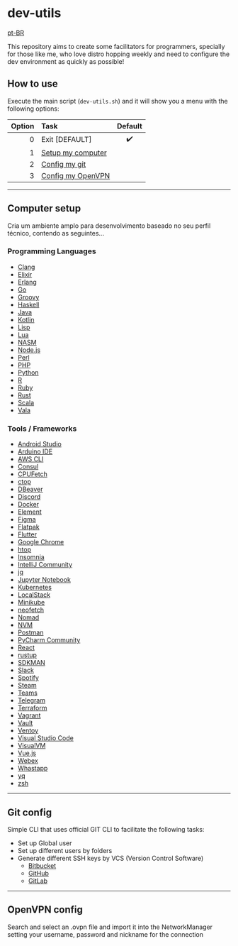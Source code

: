 # dev-utils

[pt-BR](doc/i18n/pt-br/README.md)

This repository aims to create some facilitators for programmers, specially for those like me, who love distro hopping
weekly and need to configure the dev environment as quickly as possible!

## How to use

Execute the main script (`dev-utils.sh`) and it will show you a menu with the following options:

| Option | Task                                 |      Default       |
|-------:|:-------------------------------------|:------------------:|
|      0 | Exit \[DEFAULT\]                     | :heavy_check_mark: |
|      1 | [Setup my computer](#computer-setup) |                    |
|      2 | [Config my git](#git-config)         |                    |
|      3 | [Config my OpenVPN](#openvpn-config) |                    |

---

## Computer setup

Cria um ambiente amplo para desenvolvimento baseado no seu perfil técnico, contendo as seguintes...

### Programming Languages

- [Clang](https://clang.llvm.org)
- [Elixir](https://elixir-lang.org)
- [Erlang](https://www.erlang.org)
- [Go](https://golang.org)
- [Groovy](https://groovy-lang.org)
- [Haskell](https://www.haskell.org)
- [Java](https://www.java.com)
- [Kotlin](https://kotlinlang.org)
- [Lisp](https://common-lisp.net)
- [Lua](http://www.lua.org)
- [NASM](https://www.nasm.us)
- [Node.js](https://nodejs.org)
- [Perl](https://www.perl.org)
- [PHP](https://www.php.net)
- [Python](https://www.python.org)
- [R](https://www.r-project.org)
- [Ruby](https://www.ruby-lang.org)
- [Rust](https://www.rust-lang.org)
- [Scala](https://www.scala-lang.org)
- [Vala](https://wiki.gnome.org/Projects/Vala)

### Tools / Frameworks

- [Android Studio](https://developer.android.com/studio)
- [Arduino IDE](https://www.arduino.cc/en/software)
- [AWS CLI](https://aws.amazon.com/cli)
- [Consul](https://www.consul.io)
- [CPUFetch](https://github.com/Dr-Noob/cpufetch)
- [ctop](https://github.com/bcicen/ctop)
- [DBeaver](https://dbeaver.io)
- [Discord](https://discord.com)
- [Docker](https://www.docker.com)
- [Element](https://matrix.org)
- [Figma](https://www.figma.com/downloads)
- [Flatpak](https://flatpak.org)
- [Flutter](https://flutter.dev)
- [Google Chrome](https://www.google.com/chrome)
- [htop](https://htop.dev)
- [Insomnia](https://insomnia.rest)
- [IntelliJ Community](https://www.jetbrains.com/idea/download)
- [jq](https://stedolan.github.io/jq)
- [Jupyter Notebook](https://jupyter.org)
- [Kubernetes](https://kubernetes.io)
- [LocalStack](https://github.com/localstack/localstack)
- [Minikube](https://kubernetes.io)
- [neofetch](https://github.com/dylanaraps/neofetch)
- [Nomad](https://www.nomadproject.io)
- [NVM](https://github.com/nvm-sh/nvm)
- [Postman](https://www.postman.com)
- [PyCharm Community](https://www.jetbrains.com/pycharm/download)
- [React](https://reactjs.org)
- [rustup](https://rustup.rs)
- [SDKMAN](https://sdkman.io)
- [Slack](https://slack.com)
- [Spotify](https://www.spotify.com)
- [Steam](https://store.steampowered.com)
- [Teams](https://www.microsoft.com/pt-br/microsoft-teams/group-chat-software)
- [Telegram](https://telegram.org)
- [Terraform](https://www.terraform.io)
- [Vagrant](https://www.vagrantup.com)
- [Vault](https://www.vaultproject.io)
- [Ventoy](https://www.ventoy.net)
- [Visual Studio Code](https://code.visualstudio.com)
- [VisualVM](https://visualvm.github.io)
- [Vue.js](https://vuejs.org)
- [Webex](https://www.webex.com)
- [Whastapp](https://www.whatsapp.com)
- [yq](https://github.com/mikefarah/yq)
- [zsh](https://www.zsh.org)

---

## Git config

Simple CLI that uses official GIT CLI to facilitate the following tasks:

- Set up Global user
- Set up different users by folders
- Generate different SSH keys by VCS (Version Control Software)
    - [Bitbucket](https://bitbucket.org/)
    - [GitHub](https://github.com/)
    - [GitLab](https://gitlab.com/)

---

## OpenVPN config

Search and select an .ovpn file and import it into the NetworkManager setting your username, password and nickname for
the connection
